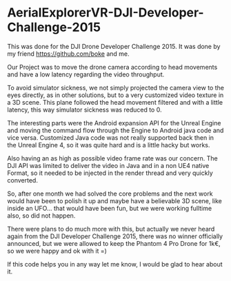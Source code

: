 # AerialExplorerVR-DJI-Developer-Challenge-2015

This was done for the DJI Drone Developer Challenge 2015. It was done by my friend https://github.com/boke and me.

Our Project was to move the drone camera according to head movements and have a low latency regarding the video throughput. 

To avoid simulator sickness, we not simply projected the camera view to the eyes directly, as in other solutions, but to a very customized video texture in a 3D scene. This plane followed the head movement filtered and with a little latency, this way simulator sickness was reduced to 0.

The interesting parts were the Android expansion API for the Unreal Engine and moving the command flow through the Engine to Android java code and vice versa. Customized Java code was not really supported back then in the Unreal Engine 4, so it was quite hard and is a little hacky but works.

Also having an as high as possible video frame rate was our concern. The DJI API was limited to deliver the video in Java and in a non UE4 native Format, so it needed to be injected in the render thread and very quickly converted.

So, after one month we had solved the core problems and the next work would have been to polish it up and maybe have a believable 3D scene, like inside an UFO... that would have been fun, but we were working fulltime also, so did not happen.

There were plans to do much more with this, but actually we never heard again from the DJI Developer Challenge 2015, there was no winner officially announced, but we were allowed to keep the Phantom 4 Pro Drone for 1k€, so we were happy and ok with it =)

If this code helps you in any way let me know, I would be glad to hear about it.
